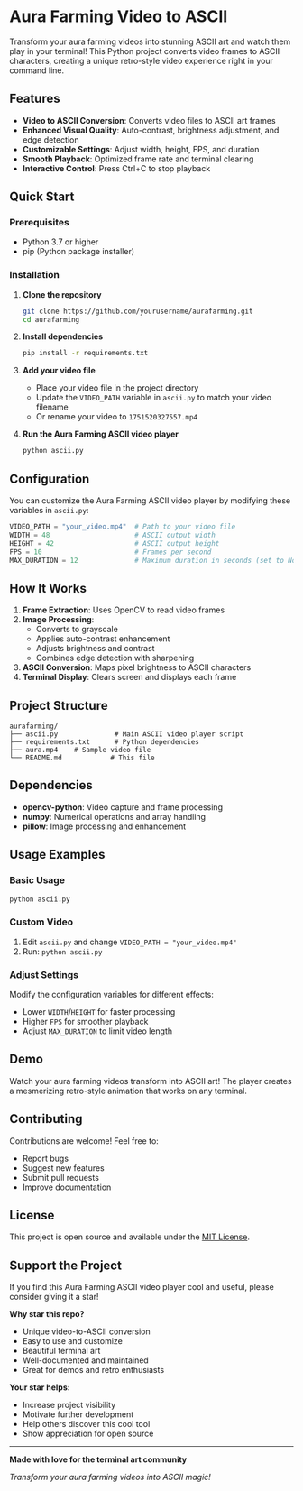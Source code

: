# Aura Farming Video to ASCII

Transform your aura farming videos into stunning ASCII art and watch them play in your terminal! This Python project converts video frames to ASCII characters, creating a unique retro-style video experience right in your command line.

## Features

- **Video to ASCII Conversion**: Converts video files to ASCII art frames
- **Enhanced Visual Quality**: Auto-contrast, brightness adjustment, and edge detection
- **Customizable Settings**: Adjust width, height, FPS, and duration
- **Smooth Playback**: Optimized frame rate and terminal clearing
- **Interactive Control**: Press Ctrl+C to stop playback

## Quick Start

### Prerequisites

- Python 3.7 or higher
- pip (Python package installer)

### Installation

1. **Clone the repository**
   ```bash
   git clone https://github.com/yourusername/aurafarming.git
   cd aurafarming
   ```

2. **Install dependencies**
   ```bash
   pip install -r requirements.txt
   ```

3. **Add your video file**
   - Place your video file in the project directory
   - Update the `VIDEO_PATH` variable in `ascii.py` to match your video filename
   - Or rename your video to `1751520327557.mp4`

4. **Run the Aura Farming ASCII video player**
   ```bash
   python ascii.py
   ```

## Configuration

You can customize the Aura Farming ASCII video player by modifying these variables in `ascii.py`:

```python
VIDEO_PATH = "your_video.mp4"  # Path to your video file
WIDTH = 48                     # ASCII output width
HEIGHT = 42                    # ASCII output height
FPS = 10                       # Frames per second
MAX_DURATION = 12              # Maximum duration in seconds (set to None for full video)
```

## How It Works

1. **Frame Extraction**: Uses OpenCV to read video frames
2. **Image Processing**: 
   - Converts to grayscale
   - Applies auto-contrast enhancement
   - Adjusts brightness and contrast
   - Combines edge detection with sharpening
3. **ASCII Conversion**: Maps pixel brightness to ASCII characters
4. **Terminal Display**: Clears screen and displays each frame

## Project Structure

```
aurafarming/
├── ascii.py              # Main ASCII video player script
├── requirements.txt      # Python dependencies
├── aura.mp4    # Sample video file
└── README.md            # This file
```

## Dependencies

- **opencv-python**: Video capture and frame processing
- **numpy**: Numerical operations and array handling
- **pillow**: Image processing and enhancement

## Usage Examples

### Basic Usage
```bash
python ascii.py
```

### Custom Video
1. Edit `ascii.py` and change `VIDEO_PATH = "your_video.mp4"`
2. Run: `python ascii.py`

### Adjust Settings
Modify the configuration variables for different effects:
- Lower `WIDTH`/`HEIGHT` for faster processing
- Higher `FPS` for smoother playback
- Adjust `MAX_DURATION` to limit video length

## Demo

Watch your aura farming videos transform into ASCII art! The player creates a mesmerizing retro-style animation that works on any terminal.

## Contributing

Contributions are welcome! Feel free to:

- Report bugs
- Suggest new features
- Submit pull requests
- Improve documentation

## License

This project is open source and available under the [MIT License](LICENSE).

## Support the Project

If you find this Aura Farming ASCII video player cool and useful, please consider giving it a star!

**Why star this repo?**
- Unique video-to-ASCII conversion
- Easy to use and customize
- Beautiful terminal art
- Well-documented and maintained
- Great for demos and retro enthusiasts

**Your star helps:**
- Increase project visibility
- Motivate further development
- Help others discover this cool tool
- Show appreciation for open source

---

**Made with love for the terminal art community**

*Transform your aura farming videos into ASCII magic!*

